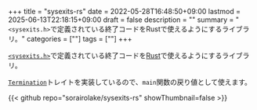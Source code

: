 +++
title = "sysexits-rs"
date = 2022-05-28T16:48:50+09:00
lastmod = 2025-06-13T22:18:15+09:00
draft = false
description = ""
summary = "`<sysexits.h>`で定義されている終了コードをRustで使えるようにするライブラリ。"
categories = [""]
tags = [""]
+++

[`<sysexits.h>`](https://man.openbsd.org/sysexits)で定義されている終了コードを[Rust](https://www.rust-lang.org/)で使えるようにするライブラリ。

[`Termination`](https://doc.rust-lang.org/std/process/trait.Termination.html)トレイトを実装しているので、`main`関数の戻り値として使えます。

{{< github repo="sorairolake/sysexits-rs" showThumbnail=false >}}
